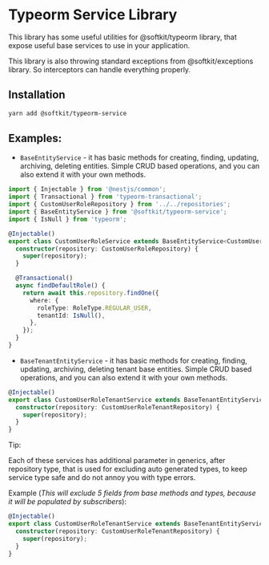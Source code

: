 # Typeorm Service Library

This library has some useful utilities for @softkit/typeorm library, that expose useful base services to use in your application.

This library is also throwing standard exceptions from @softkit/exceptions library. So interceptors can handle everything properly.

## Installation

```bash
yarn add @softkit/typeorm-service
```

## Examples:

- `BaseEntityService` - it has basic methods for creating, finding, updating, archiving, deleting entities. Simple CRUD based operations, and you can also extend it with your own methods.

```typescript
import { Injectable } from '@nestjs/common';
import { Transactional } from 'typeorm-transactional';
import { CustomUserRoleRepository } from '../../repositories';
import { BaseEntityService } from '@softkit/typeorm-service';
import { IsNull } from 'typeorm';

@Injectable()
export class CustomUserRoleService extends BaseEntityService<CustomUserRole, CustomUserRoleRepository> {
  constructor(repository: CustomUserRoleRepository) {
    super(repository);
  }

  @Transactional()
  async findDefaultRole() {
    return await this.repository.findOne({
      where: {
        roleType: RoleType.REGULAR_USER,
        tenantId: IsNull(),
      },
    });
  }
}
```

- `BaseTenantEntityService` - it has basic methods for creating, finding, updating, archiving, deleting tenant base entities. Simple CRUD based operations, and you can also extend it with your own methods.

```typescript
@Injectable()
export class CustomUserRoleTenantService extends BaseTenantEntityService<CustomUserRole, CustomUserRoleTenantRepository> {
  constructor(repository: CustomUserRoleTenantRepository) {
    super(repository);
  }
}
```

Tip:

Each of these services has additional parameter in generics, after repository type, that is used for excluding auto generated types,
to keep service type safe and do not annoy you with type errors.

Example (_This will exclude 5 fields from base methods and types, because it will be populated by subscribers_):

```typescript
@Injectable()
export class CustomUserRoleTenantService extends BaseTenantEntityService<CustomUserRole, CustomUserRoleTenantRepository, Pick<CustomUserRole, 'id' | 'createdAt' | 'updatedAt' | 'deletedAt' | 'userId'>> {
  constructor(repository: CustomUserRoleTenantRepository) {
    super(repository);
  }
}
```
